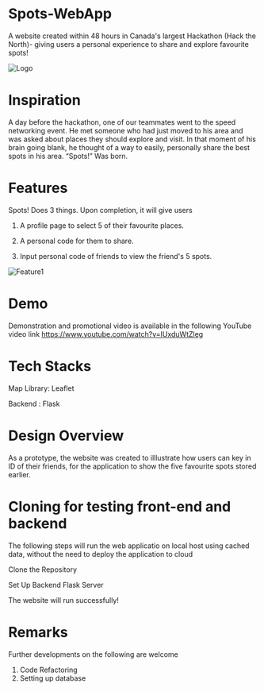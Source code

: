# Spots-WebApp
 A website created within 48 hours in Canada's largest Hackathon (Hack the North)- giving users a personal experience to share and explore favourite spots!

![Logo](https://j.gifs.com/Pj9yxA.gif)

# Inspiration

A day before the hackathon, one of our teammates went to the speed networking event. He met someone who had just moved to his area and was asked about places they should explore and visit. In that moment of his brain going blank, he thought of a way to easily, personally share the best spots in his area. “Spots!” Was born.

# Features

Spots! Does 3 things. Upon completion, it will give users

1. A profile page to select 5 of their favourite places.

2. A personal code for them to share.

3. Input personal code of friends to view the friend's 5 spots.

![Feature1](https://j.gifs.com/x6BM3l.gif)

# Demo

Demonstration and promotional video is available in the following YouTube video link https://www.youtube.com/watch?v=IUxduWtZleg

# Tech Stacks

Map Library: Leaflet

Backend : Flask

# Design Overview

As a prototype, the website was created to illlustrate how users can key in ID of their friends, for the application to show the five favourite spots stored earlier.

# Cloning for testing front-end and backend

The following steps will run the web applicatio on local host using cached data, without the need to deploy the application to cloud

Clone the Repository

Set Up Backend Flask Server

The website will run successfully!

# Remarks

Further developments on the following are welcome

1. Code Refactoring
2. Setting up database
